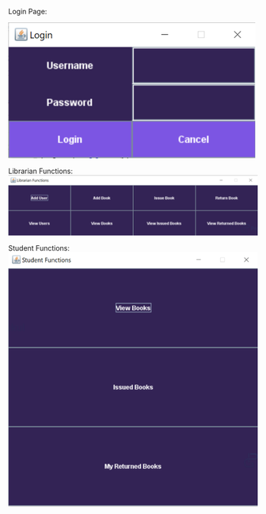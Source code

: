 Login Page:

<img src="https://github.com/Mayank9001/Library-Management-System/blob/main/Login.png" />

Librarian Functions:
<img src="https://github.com/Mayank9001/Library-Management-System/blob/main/Librarian%20Functions.png" />

Student Functions:
<img src="https://github.com/Mayank9001/Library-Management-System/blob/main/Student%20Functions.png" />

